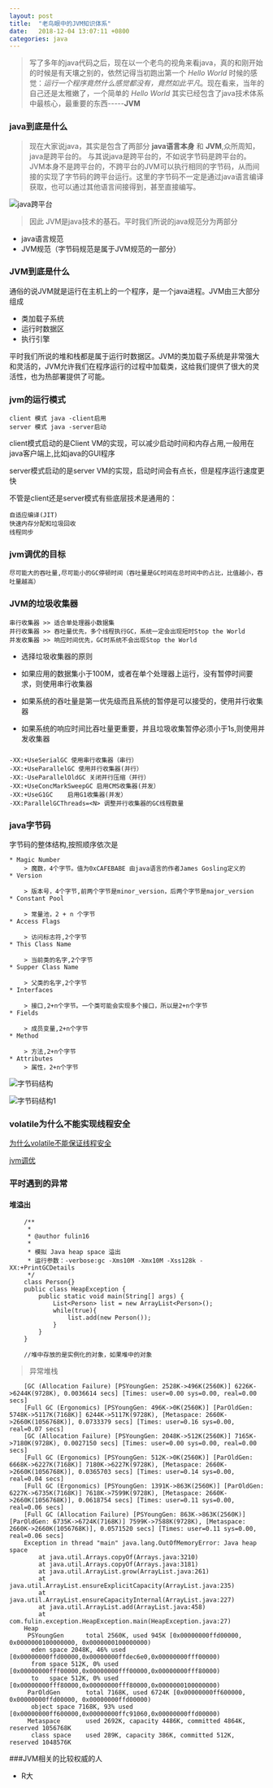 ```yaml
---
layout: post
title:  "老鸟眼中的JVM知识体系"
date:	2018-12-04 13:07:11 +0800
categories: java
---
```


> 写了多年的java代码之后，现在以一个老鸟的视角来看java，真的和刚开始的时候是有天壤之别的，依然记得当初跑出第一个 *Hello World* 时候的感觉：*运行一个程序竟然什么感觉都没有，竟然如此平凡*。现在看来，当年的自己还是太稚嫩了，一个简单的 *Hello World* 其实已经包含了java技术体系中最核心，最重要的东西-----**JVM**

### java到底是什么

> 现在大家说java，其实是包含了两部分 **java语言本身** 和 **JVM**,众所周知，java是跨平台的。
> 与其说java是跨平台的，不如说字节码是跨平台的。JVM本身不是跨平台的，不跨平台的JVM可以执行相同的字节码，从而间接的实现了字节码的跨平台运行。这里的字节码不一定是通过java语言编译获取，也可以通过其他语言间接得到，甚至直接编写。

![java跨平台](/content/image/jvmkuapingtai.PNG)

> 因此 JVM是java技术的基石。平时我们所说的java规范分为两部分

 * java语言规范
 * JVM规范（字节码规范是属于JVM规范的一部分）

### JVM到底是什么

 通俗的说JVM就是运行在主机上的一个程序，是一个java进程。JVM由三大部分组成

 * 类加载子系统
 * 运行时数据区
 * 执行引擎


 平时我们所说的堆和栈都是属于运行时数据区。JVM的类加载子系统是非常强大和灵活的，JVM允许我们在程序运行的过程中加载类，这给我们提供了很大的灵活性，也为热部署提供了可能。

### jvm的运行模式

	client 模式 java -client启用
	server 模式 java -server启动

client模式启动的是Client VM的实现，可以减少启动时间和内存占用,一般用在java客户端上,比如java的GUI程序

server模式启动的是server VM的实现，启动时间会有点长，但是程序运行速度更快

不管是client还是server模式有些底层技术是通用的：

	自适应编译(JIT)
	快速内存分配和垃圾回收
	线程同步

### jvm调优的目标

	尽可能大的吞吐量,尽可能小的GC停顿时间（吞吐量是GC时间在总时间中的占比，比值越小，吞吐量越高）

### JVM的垃圾收集器

	串行收集器 >> 适合单处理器小数据集
	并行收集器 >> 吞吐量优先，多个线程执行GC，系统一定会出现短时Stop the World
	并发收集器 >> 响应时间优先，GC时系统不会出现Stop the World

* 选择垃圾收集器的原则

 * 如果应用的数据集小于100M，或者在单个处理器上运行，没有暂停时间要求，则使用串行收集器
 * 如果系统的吞吐量是第一优先级而且系统的暂停是可以接受的，使用并行收集器
 * 如果系统的响应时间比吞吐量更重要，并且垃圾收集暂停必须小于1s,则使用并发收集器

### 
	-XX:+UseSerialGC 使用串行收集器（串行）
	-XX:+UseParallelGC 使用并行收集器(并行）
	-XX:-UseParallelOldGC 关闭并行压缩（并行）
	-XX:+UseConcMarkSweepGC 启用CMS收集器(并发）
	-XX:+UseG1GC	启用G1收集器(并发）
	-XX:ParallelGCThreads=<N> 调整并行收集器的GC线程数量

### java字节码

  字节码的整体结构,按照顺序依次是
 	
 	* Magic Number 
	 	> 魔数，4个字节。值为0xCAFEBABE 由java语言的作者James Gosling定义的
	* Version
		
		> 版本号，4个字节,前两个字节是minor_version，后两个字节是major_version
	* Constant Pool
		
		> 常量池，2 + n 个字节
	* Access Flags
		
		> 访问标志符,2个字节
	* This Class Name
		
		> 当前类的名字,2个字节
	* Supper Class Name
		
		> 父类的名字,2个字节
	* Interfaces
		
		> 接口,2+n个字节。一个类可能会实现多个接口，所以是2+n个字节
	* Fields
		
		> 成员变量,2+n个字节
	* Method
		
		> 方法,2+n个字节
	* Attributes
		> 属性，2+n个字节
		

![字节码结构](/content/image/leijiegou.PNG)

![字节码结构1](/content/image/leijiegou1.PNG)

### volatile为什么不能实现线程安全

[为什么volatile不能保证线程安全](https://blog.csdn.net/qq_33330687/article/details/80990729)

[jvm调优](https://blog.csdn.net/wuzhilon88/article/details/49201891)

### 平时遇到的异常

#### 堆溢出

		/**
		 * 
		 * @author fulin16
		 * 
		 * 模拟 Java heap space 溢出
		 * 运行参数：-verbose:gc -Xms10M -Xmx10M -Xss128k -XX:+PrintGCDetails
		 */
		class Person{}
		public class HeapException {
			public static void main(String[] args) {
				List<Person> list = new ArrayList<Person>();
				while(true){
					list.add(new Person());
				}
			}
		}
	
		//堆中存放的是实例化的对象，如果堆中的对象

> 异常堆栈

		[GC (Allocation Failure) [PSYoungGen: 2528K->496K(2560K)] 6226K->6244K(9728K), 0.0036614 secs] [Times: user=0.00 sys=0.00, real=0.00 secs] 
		[Full GC (Ergonomics) [PSYoungGen: 496K->0K(2560K)] [ParOldGen: 5748K->5117K(7168K)] 6244K->5117K(9728K), [Metaspace: 2660K->2660K(1056768K)], 0.0733379 secs] [Times: user=0.16 sys=0.00, real=0.07 secs] 
		[GC (Allocation Failure) [PSYoungGen: 2048K->512K(2560K)] 7165K->7180K(9728K), 0.0027150 secs] [Times: user=0.00 sys=0.00, real=0.00 secs] 
		[Full GC (Ergonomics) [PSYoungGen: 512K->0K(2560K)] [ParOldGen: 6668K->6227K(7168K)] 7180K->6227K(9728K), [Metaspace: 2660K->2660K(1056768K)], 0.0365703 secs] [Times: user=0.14 sys=0.00, real=0.04 secs] 
		[Full GC (Ergonomics) [PSYoungGen: 1391K->863K(2560K)] [ParOldGen: 6227K->6735K(7168K)] 7618K->7599K(9728K), [Metaspace: 2660K->2660K(1056768K)], 0.0618754 secs] [Times: user=0.11 sys=0.00, real=0.06 secs] 
		[Full GC (Allocation Failure) [PSYoungGen: 863K->863K(2560K)] [ParOldGen: 6735K->6724K(7168K)] 7599K->7588K(9728K), [Metaspace: 2660K->2660K(1056768K)], 0.0571520 secs] [Times: user=0.11 sys=0.00, real=0.06 secs] 
		Exception in thread "main" java.lang.OutOfMemoryError: Java heap space
			at java.util.Arrays.copyOf(Arrays.java:3210)
			at java.util.Arrays.copyOf(Arrays.java:3181)
			at java.util.ArrayList.grow(ArrayList.java:261)
			at java.util.ArrayList.ensureExplicitCapacity(ArrayList.java:235)
			at java.util.ArrayList.ensureCapacityInternal(ArrayList.java:227)
			at java.util.ArrayList.add(ArrayList.java:458)
			at com.fulin.exception.HeapException.main(HeapException.java:27)
		Heap
		 PSYoungGen      total 2560K, used 945K [0x00000000ffd00000, 0x0000000100000000, 0x0000000100000000)
		  eden space 2048K, 46% used [0x00000000ffd00000,0x00000000ffdec6e0,0x00000000fff00000)
		  from space 512K, 0% used [0x00000000fff00000,0x00000000fff00000,0x00000000fff80000)
		  to   space 512K, 0% used [0x00000000fff80000,0x00000000fff80000,0x0000000100000000)
		 ParOldGen       total 7168K, used 6724K [0x00000000ff600000, 0x00000000ffd00000, 0x00000000ffd00000)
		  object space 7168K, 93% used [0x00000000ff600000,0x00000000ffc91060,0x00000000ffd00000)
		 Metaspace       used 2692K, capacity 4486K, committed 4864K, reserved 1056768K
		  class space    used 289K, capacity 386K, committed 512K, reserved 1048576K


###JVM相关的比较权威的人

* R大